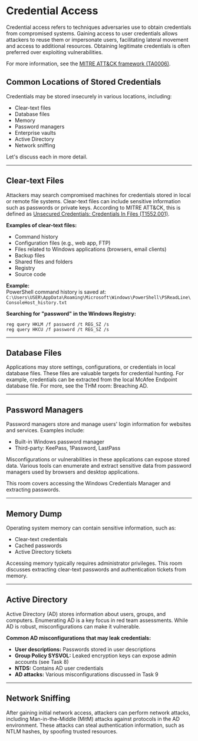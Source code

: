 # Credential Access

Credential access refers to techniques adversaries use to obtain credentials from compromised systems. Gaining access to user credentials allows attackers to reuse them or impersonate users, facilitating lateral movement and access to additional resources. Obtaining legitimate credentials is often preferred over exploiting vulnerabilities.

For more information, see the [MITRE ATT&CK framework (TA0006)](https://attack.mitre.org/tactics/TA0006/).

## Common Locations of Stored Credentials

Credentials may be stored insecurely in various locations, including:

- Clear-text files
- Database files
- Memory
- Password managers
- Enterprise vaults
- Active Directory
- Network sniffing

Let's discuss each in more detail.

---

## Clear-text Files

Attackers may search compromised machines for credentials stored in local or remote file systems. Clear-text files can include sensitive information such as passwords or private keys. According to MITRE ATT&CK, this is defined as [Unsecured Credentials: Credentials In Files (T1552.001)](https://attack.mitre.org/techniques/T1552/001/).

**Examples of clear-text files:**

- Command history
- Configuration files (e.g., web app, FTP)
- Files related to Windows applications (browsers, email clients)
- Backup files
- Shared files and folders
- Registry
- Source code

**Example:**  
PowerShell command history is saved at:  
`C:\Users\USER\AppData\Roaming\Microsoft\Windows\PowerShell\PSReadLine\ConsoleHost_history.txt`

**Searching for "password" in the Windows Registry:**
```shell
reg query HKLM /f password /t REG_SZ /s
reg query HKCU /f password /t REG_SZ /s
```

---

## Database Files

Applications may store settings, configurations, or credentials in local database files. These files are valuable targets for credential hunting. For example, credentials can be extracted from the local McAfee Endpoint database file. For more, see the THM room: Breaching AD.

---

## Password Managers

Password managers store and manage users' login information for websites and services. Examples include:

- Built-in Windows password manager
- Third-party: KeePass, 1Password, LastPass

Misconfigurations or vulnerabilities in these applications can expose stored data. Various tools can enumerate and extract sensitive data from password managers used by browsers and desktop applications.

This room covers accessing the Windows Credentials Manager and extracting passwords.

---

## Memory Dump

Operating system memory can contain sensitive information, such as:

- Clear-text credentials
- Cached passwords
- Active Directory tickets

Accessing memory typically requires administrator privileges. This room discusses extracting clear-text passwords and authentication tickets from memory.

---

## Active Directory

Active Directory (AD) stores information about users, groups, and computers. Enumerating AD is a key focus in red team assessments. While AD is robust, misconfigurations can make it vulnerable.

**Common AD misconfigurations that may leak credentials:**

- **User descriptions:** Passwords stored in user descriptions
- **Group Policy SYSVOL:** Leaked encryption keys can expose admin accounts (see Task 8)
- **NTDS:** Contains AD user credentials
- **AD attacks:** Various misconfigurations discussed in Task 9

---

## Network Sniffing

After gaining initial network access, attackers can perform network attacks, including Man-in-the-Middle (MitM) attacks against protocols in the AD environment. These attacks can steal authentication information, such as NTLM hashes, by spoofing trusted resources.
